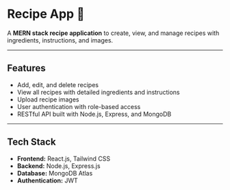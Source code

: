 # Recipe App 🍲

A **MERN stack recipe application** to create, view, and manage recipes with ingredients, instructions, and images.

---

## Features

- Add, edit, and delete recipes
- View all recipes with detailed ingredients and instructions
- Upload recipe images
- User authentication with role-based access
- RESTful API built with Node.js, Express, and MongoDB

---

## Tech Stack

- **Frontend:** React.js, Tailwind CSS 
- **Backend:** Node.js, Express.js
- **Database:** MongoDB Atlas
- **Authentication:** JWT
